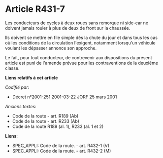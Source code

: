 # Article R431-7

Les conducteurs de cycles à deux roues sans remorque ni side-car ne doivent jamais rouler à plus de deux de front sur la
chaussée.

Ils doivent se mettre en file simple dès la chute du jour et dans tous les cas où les conditions de la circulation l'exigent,
notamment lorsqu'un véhicule voulant les dépasser annonce son approche.

Le fait, pour tout conducteur, de contrevenir aux dispositions du présent article est puni de l'amende prévue pour les
contraventions de la deuxième classe.

**Liens relatifs à cet article**

_Codifié par_:

  - Décret n°2001-251 2001-03-22 JORF 25 mars 2001

_Anciens textes_:

  - Code de la route - art. R189 (Ab)
  - Code de la route - art. R233 (Ab)
  - Code de la route R189 (al. 1), R233 (al. 1 et 2)

**Liens**:

  - SPEC_APPLI: Code de la route. - art. R432-1 (V)
  - SPEC_APPLI: Code de la route. - art. R432-2 (M)
